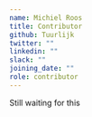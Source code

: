 ```yaml
---
name: Michiel Roos
title: Contributor
github: Tuurlijk
twitter: ""
linkedin: ""
slack: ""
joining_date: ""
role: contributor
---
```


Still waiting for this
